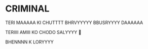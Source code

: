 # CRIMINAL 
TERI MAAAAA KI CHUTTTT BHRVYYYYY BBUSRYYYY DAAAAAA 

TERIIII AMIII KO CHODO SALYYYY 🥵


BHENNNN K LORYYYY
